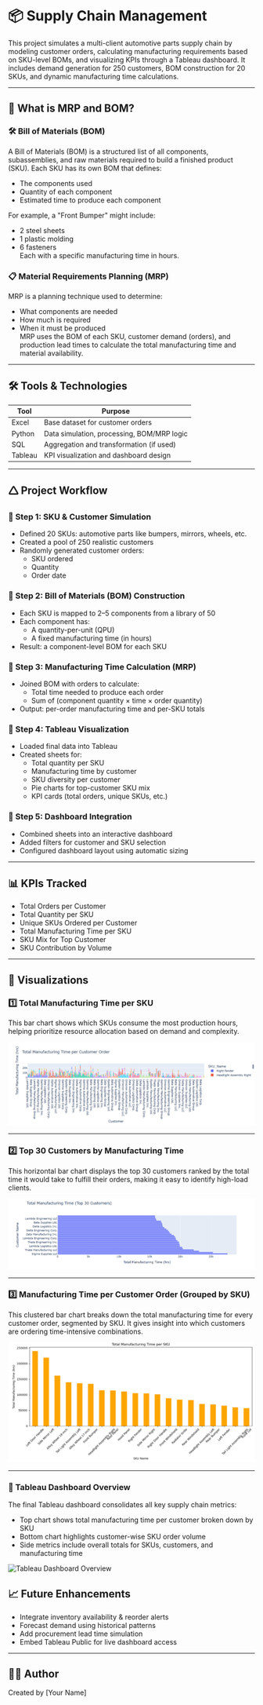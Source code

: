 # 📦 Supply Chain Management

This project simulates a multi-client automotive parts supply chain by modeling customer orders, calculating manufacturing requirements based on SKU-level BOMs, and visualizing KPIs through a Tableau dashboard. It includes demand generation for 250 customers, BOM construction for 20 SKUs, and dynamic manufacturing time calculations.

---

## 🧠 What is MRP and BOM?

### 🛠️ Bill of Materials (BOM)
A Bill of Materials (BOM) is a structured list of all components, subassemblies, and raw materials required to build a finished product (SKU). Each SKU has its own BOM that defines:
- The components used
- Quantity of each component
- Estimated time to produce each component

For example, a "Front Bumper" might include:
- 2 steel sheets
- 1 plastic molding
- 6 fasteners  
Each with a specific manufacturing time in hours.

### 📋 Material Requirements Planning (MRP)
MRP is a planning technique used to determine:
- What components are needed
- How much is required
- When it must be produced  
MRP uses the BOM of each SKU, customer demand (orders), and production lead times to calculate the total manufacturing time and material availability.

---

## 🛠️ Tools & Technologies

| Tool       | Purpose                                       |
|------------|-----------------------------------------------|
| Excel      | Base dataset for customer orders              |
| Python     | Data simulation, processing, BOM/MRP logic    |
| SQL        | Aggregation and transformation (if used)      |
| Tableau    | KPI visualization and dashboard design        |

---

## 🛆 Project Workflow

### 🔹 Step 1: SKU & Customer Simulation
- Defined 20 SKUs: automotive parts like bumpers, mirrors, wheels, etc.
- Created a pool of 250 realistic customers
- Randomly generated customer orders:
  - SKU ordered
  - Quantity
  - Order date

### 🔹 Step 2: Bill of Materials (BOM) Construction
- Each SKU is mapped to 2–5 components from a library of 50
- Each component has:
  - A quantity-per-unit (QPU)
  - A fixed manufacturing time (in hours)
- Result: a component-level BOM for each SKU

### 🔹 Step 3: Manufacturing Time Calculation (MRP)
- Joined BOM with orders to calculate:
  - Total time needed to produce each order
  - Sum of (component quantity × time × order quantity)
- Output: per-order manufacturing time and per-SKU totals

### 🔹 Step 4: Tableau Visualization
- Loaded final data into Tableau
- Created sheets for:
  - Total quantity per SKU
  - Manufacturing time by customer
  - SKU diversity per customer
  - Pie charts for top-customer SKU mix
  - KPI cards (total orders, unique SKUs, etc.)

### 🔹 Step 5: Dashboard Integration
- Combined sheets into an interactive dashboard
- Added filters for customer and SKU selection
- Configured dashboard layout using automatic sizing

---

## 📊 KPIs Tracked

- Total Orders per Customer  
- Total Quantity per SKU  
- Unique SKUs Ordered per Customer  
- Total Manufacturing Time per SKU  
- SKU Mix for Top Customer  
- SKU Contribution by Volume

---

## 📸 Visualizations

### 1️⃣ Total Manufacturing Time per SKU
This bar chart shows which SKUs consume the most production hours, helping prioritize resource allocation based on demand and complexity.

![Total Manufacturing Time per SKU](Total_Manufacturing_Time.png)

---

### 2️⃣ Top 30 Customers by Manufacturing Time
This horizontal bar chart displays the top 30 customers ranked by the total time it would take to fulfill their orders, making it easy to identify high-load clients.

![Top 30 Customers](Total_manufactuirng_time_as_per_customer.png)

---

### 3️⃣ Manufacturing Time per Customer Order (Grouped by SKU)
This clustered bar chart breaks down the total manufacturing time for every customer order, segmented by SKU. It gives insight into which customers are ordering time-intensive combinations.

![Manufacturing Time per Order](Total_manufacturing_time_per_SKU.png)

---
### 🔹 Tableau Dashboard Overview
The final Tableau dashboard consolidates all key supply chain metrics:
- Top chart shows total manufacturing time per customer broken down by SKU
- Bottom chart highlights customer-wise SKU order volume
- Side metrics include overall totals for SKUs, customers, and manufacturing time

![Tableau Dashboard Overview]()


## 📈 Future Enhancements

- Integrate inventory availability & reorder alerts
- Forecast demand using historical patterns
- Add procurement lead time simulation
- Embed Tableau Public for live dashboard access

---

## 👨‍💼 Author

Created by [Your Name]  
